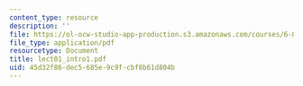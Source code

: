 ```yaml
---
content_type: resource
description: ''
file: https://ol-ocw-studio-app-production.s3.amazonaws.com/courses/6-871-knowledge-based-applications-systems-spring-2005/45d32f86dec5685e9c9fcbf8b61d804b_lect01_intro1.pdf
file_type: application/pdf
resourcetype: Document
title: lect01_intro1.pdf
uid: 45d32f86-dec5-685e-9c9f-cbf8b61d804b
---
```

